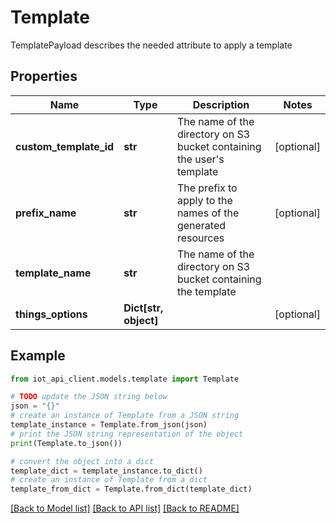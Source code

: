 # Template

TemplatePayload describes the needed attribute to apply a template

## Properties

Name | Type | Description | Notes
------------ | ------------- | ------------- | -------------
**custom_template_id** | **str** | The name of the directory on S3 bucket containing the user&#39;s template | [optional] 
**prefix_name** | **str** | The prefix to apply to the names of the generated resources | [optional] 
**template_name** | **str** | The name of the directory on S3 bucket containing the template | 
**things_options** | **Dict[str, object]** |  | [optional] 

## Example

```python
from iot_api_client.models.template import Template

# TODO update the JSON string below
json = "{}"
# create an instance of Template from a JSON string
template_instance = Template.from_json(json)
# print the JSON string representation of the object
print(Template.to_json())

# convert the object into a dict
template_dict = template_instance.to_dict()
# create an instance of Template from a dict
template_from_dict = Template.from_dict(template_dict)
```
[[Back to Model list]](../README.md#documentation-for-models) [[Back to API list]](../README.md#documentation-for-api-endpoints) [[Back to README]](../README.md)



